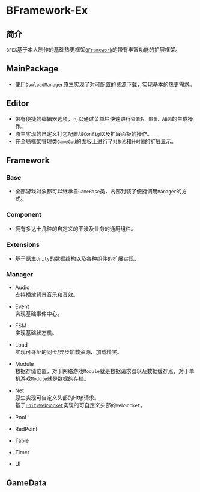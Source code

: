 # BFramework-Ex
## 简介
`BFEX`基于本人制作的基础热更框架<a href='https://github.com/ToxicStar8/BFramework'>`BFramework`</a>的带有丰富功能的扩展框架。

## MainPackage
+ 使用`DowloadManager`原生实现了对可配置的资源下载，实现基本的热更需求。

## Editor
+ 带有便捷的编辑器选项，可以通过菜单栏快速进行`资源名、图集、AB包`的生成操作。
+ 原生实现的自定义打包配置`ABConfig`以及扩展面板的操作。
+ 在全局框架管理类`GameGod`的面板上进行了`对象池`和`计时器`的扩展显示。

## Framework
### Base
+ 全部游戏对象都可以继承自`GameBase`类，内部封装了便捷调用`Manager`的方式。

### Component
+ 拥有多达十几种的自定义的不涉及业务的通用组件。

### Extensions
+ 基于原生`Unity`的数据结构以及各种组件的扩展实现。

### Manager
+ Audio</br>
支持播放背景音乐和音效。

+ Event</br>
实现基础事件中心。

+ FSM</br>
实现基础状态机。

+ Load</br>
实现可寻址的同步/异步加载资源、加载精灵。

+ Module</br>
数据存储位置，对于网络游戏`Module`就是数据请求器以及数据缓存点，对于单机游戏`Module`就是数据的存档。

+ Net</br>
原生实现可自定义头部的Http请求。</br>
基于<a href='https://github.com/psygames/UnityWebSocket'>`UnityWebSocket`</a>实现的可自定义头部的`WebSocket`。

+ Pool</br>

+ RedPoint</br>

+ Table</br>

+ Timer</br>

+ UI</br>


## GameData
